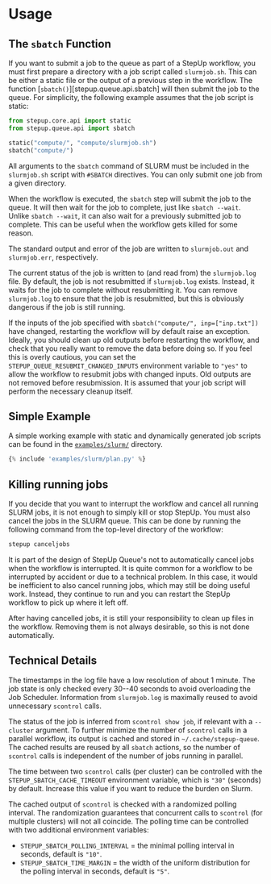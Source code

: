# Usage

## The `sbatch` Function

If you want to submit a job to the queue as part of a StepUp workflow,
you must first prepare a directory with a job script called `slurmjob.sh`.
This can be either a static file or the output of a previous step in the workflow.
The function [`sbatch()`][stepup.queue.api.sbatch] will then submit the job to the queue.
For simplicity, the following example assumes that the job script is static:

```python
from stepup.core.api import static
from stepup.queue.api import sbatch

static("compute/", "compute/slurmjob.sh")
sbatch("compute/")
```

All arguments to the `sbatch` command of SLURM
must be included in the `slurmjob.sh` script with `#SBATCH` directives.
You can only submit one job from a given directory.

When the workflow is executed, the `sbatch` step will submit the job to the queue.
It will then wait for the job to complete, just like `sbatch --wait`.
Unlike `sbatch --wait`, it can also wait for a previously submitted job to complete.
This can be useful when the workflow gets killed for some reason.

The standard output and error of the job are written to `slurmjob.out` and `slurmjob.err`, respectively.

The current status of the job is written to (and read from) the `slurmjob.log` file.
By default, the job is not resubmitted if `slurmjob.log` exists.
Instead, it waits for the job to complete without resubmitting it.
You can remove `slurmjob.log` to ensure that the job is resubmitted,
but this is obviously dangerous if the job is still running.

If the inputs of the job specified with `sbatch("compute/", inp=["inp.txt"])` have changed,
restarting the workflow will by default raise an exception.
Ideally, you should clean up old outputs before restarting the workflow,
and check that you really want to remove the data before doing so.
If you feel this is overly cautious, you can set the `STEPUP_QUEUE_RESUBMIT_CHANGED_INPUTS`
environment variable to `"yes"` to allow the workflow to resubmit jobs with changed inputs.
Old outputs are not removed before resubmission.
It is assumed that your job script will perform the necessary cleanup itself.

## Simple Example

A simple working example with static and dynamically generated job scripts
can be found in the [`examples/slurm/`](https://github.com/reproducible-reporting/stepup-queue/tree/main/docs/examples/slurm/)
directory.

```python
{% include 'examples/slurm/plan.py' %}
```

## Killing running jobs

If you decide that you want to interrupt the workflow and cancel all running SLURM jobs,
it is not enough to simply kill or stop StepUp.
You must also cancel the jobs in the SLURM queue.
This can be done by running the following command from the top-level directory of the workflow:

```bash
stepup canceljobs
```

It is part of the design of StepUp Queue's not to automatically cancel jobs when the workflow is interrupted.
It is quite common for a workflow to be interrupted by accident or due to a technical problem.
In this case, it would be inefficient to also cancel running jobs, which may still be doing useful work.
Instead, they continue to run and you can restart the StepUp workflow to pick up where it left off.

After having cancelled jobs, it is still your responsibility to clean up files in the workflow.
Removing them is not always desirable, so this is not done automatically.

## Technical Details

The timestamps in the log file have a low resolution of about 1 minute.
The job state is only checked every 30--40 seconds to avoid overloading the Job Scheduler.
Information from `slurmjob.log` is maximally reused to avoid unnecessary `scontrol` calls.

The status of the job is inferred from `scontrol show job`, if relevant with a `--cluster` argument.
To further minimize the number of `scontrol` calls in a parallel workflow,
its output is cached and stored in `~/.cache/stepup-queue`.
The cached results are reused by all `sbatch` actions,
so the number of `scontrol` calls is independent of the
number of jobs running in parallel.

The time between two `scontrol` calls (per cluster) can be controlled with the
`STEPUP_SBATCH_CACHE_TIMEOUT` environment variable, which is `"30"` (seconds) by default.
Increase this value if you want to reduce the burden on Slurm.

The cached output of `scontrol` is checked with a randomized polling interval.
The randomization guarantees that concurrent calls to `scontrol` (for multiple clusters)
will not all coincide.
The polling time can be controlled with two additional environment variables:

- `STEPUP_SBATCH_POLLING_INTERVAL` = the minimal polling interval in seconds, default is `"10"`.
- `STEPUP_SBATCH_TIME_MARGIN` = the width of the uniform distribution for the polling interval
  in seconds, default is `"5"`.
